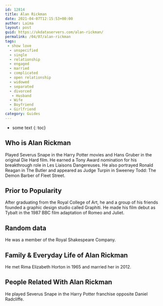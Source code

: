 ```yaml
---
id: 12814
title: Alan Rickman
date: 2021-04-07T12:15:53+00:00
author: Laima
layout: post
guid: https://ukdataservers.com/alan-rickman/
permalink: /04/07/alan-rickman
tags:
 - show love
  - unspecified
  - single
  - relationship
  - engaged
  - married
  - complicated
  - open relationship
  - widowed
  - separated
  - divorced
   - Husband
  - Wife
  - Boyfriend
  - Girlfriend
category: Guides
---
```


* some text
{: toc}


## Who is Alan Rickman
                  
                  
                  
Played Severus Snape in the Harry Potter movies and Hans Gruber in the original Die Hard film. He earned a Tony Award nomination for his breakthrough role in Les Liaisons Dangereuses. He also portrayed Ronald Reagan in The Butler and appeared as Judge Turpin in Sweeney Todd: The Demon Barber of Fleet Street.  
                  
              
            
              
            
                
                
                
## Prior to Popularity
                  
                  
                  
After graduating from the Royal College of Art, he and a group of his friends founded a graphic design studio called Graphiti. He made his film debut as Tybalt in the 1987 BBC film adaptation of Romeo and Juliet. 
                  
              
            
              
            
                
                
                
## Random data
                  
                  
                  
He was a member of the Royal Shakespeare Company. 
                  
              
            
              
            
                
                
                
## Family & Everyday Life of Alan Rickman
                  
                  
                  
He met Rima Elizabeth Horton in 1965 and married her in 2012. 
                  
              
            
              
            
                
                
                
## People Related With Alan Rickman
                  
                  
                  
He played Severus Snape in the Harry Potter franchise opposite Daniel Radcliffe. 
                  
              
            
              
            
                
              
            
              
              
            
            
              
            
          
          
          